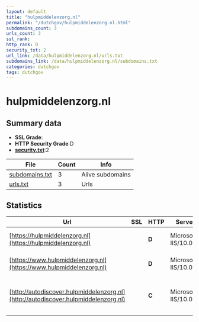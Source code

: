 ```yaml
---
layout: default
title: "hulpmiddelenzorg.nl"
permalink: "/dutchgov/hulpmiddelenzorg.nl.html"
subdomains_count: 3
urls_count: 3
ssl_rank: 
http_rank: D
security_txt: 2
url_link: /data/hulpmiddelenzorg.nl/urls.txt
subdomains_link: /data/hulpmiddelenzorg.nl/subdomains.txt
categories: dutchgov
tags: dutchgov
---
```



# hulpmiddelenzorg.nl
## Summary data


 - **SSL Grade**:
 - **HTTP Security Grade**:D
 - **[security.txt](https://www.digitaleoverheid.nl/nieuws/standaard-security-txt-nu-verplicht-voor-overheid/)**:2


| File       | Count | Info |
|------------|-------|------|
|[subdomains.txt](/DutchGovScope/data/hulpmiddelenzorg.nl/subdomains.txt)|3|Alive subdomains|
|[urls.txt](/DutchGovScope/data/hulpmiddelenzorg.nl/urls.txt)|3|Urls|


## Statistics


| Url | SSL | HTTP | Server | Cookie | HSTS | CORS | CTO | CSP | XFO | XXP | RP |FP| Tech |Title |
|--------|-------|-------|------|------|------|------|------|------|------|------|------|------|------|------|
|[https://hulpmiddelenzorg.nl](https://hulpmiddelenzorg.nl)| | **D**|Microsoft-IIS/10.0|:warning: |:white_check_mark: | | | | | | :white_check_mark: | |IIS:10.0 Windows Server|Document Moved|
|[https://www.hulpmiddelenzorg.nl](https://www.hulpmiddelenzorg.nl)| | **D**|Microsoft-IIS/10.0|:warning: |:white_check_mark: | | | | | | :white_check_mark: | |IIS:10.0 Windows Server|Document Moved|
|[http://autodiscover.hulpmiddelenzorg.nl](http://autodiscover.hulpmiddelenzorg.nl)| | **C**|Microsoft-IIS/10.0| |:white_check_mark: | | | | | | :white_check_mark: | |IIS:10.0 Microsoft ASP.NET Windows Server||


